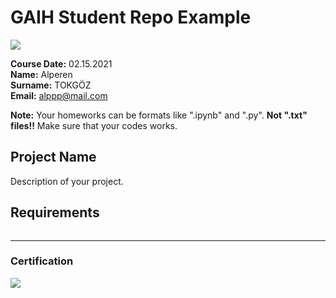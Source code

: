 # GAIH Student Repo Example
![](img/logo.png)

**Course Date:** 02.15.2021  
**Name:** Alperen  
**Surname:** TOKGÖZ  
**Email:** alppp@mail.com  

**Note:** Your homeworks can be formats like ".ipynb" and ".py". **Not ".txt" files!!** Make sure that your codes works.  

## Project Name
Description of your project.

## Requirements
```

```
---

### Certification
![](img/certificate_ex.png)

